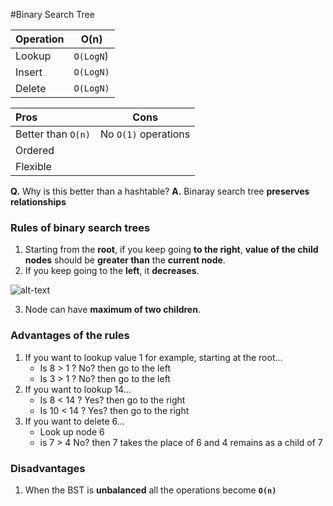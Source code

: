 #Binary Search Tree

| Operation     | O(n)      |
|:--------------|-----------|
| Lookup        | `O(LogN`) |
| Insert        | `O(LogN)` |
| Delete        | `O(LogN)` |


| Pros                    | Cons      |
|:------------------------|-----------|
| Better than `O(n)`        | No `O(1)` operations |
| Ordered                 |                    |
| Flexible                |                    |

**Q.** Why is this better than a hashtable?
**A.** Binaray search tree **preserves relationships**

### Rules of binary search trees

1. Starting from the **root**, if you keep going **to the right**, **value of the child nodes** should be **greater than** the **current node**.
2. If you keep going to the **left**, it **decreases**.
   
![alt-text](https://upload.wikimedia.org/wikipedia/commons/thumb/d/da/Binary_search_tree.svg/800px-Binary_search_tree.svg.png "Binary Search Tree")

3. Node can have **maximum of two children**.


### Advantages of the rules

1. If you want to lookup value 1 for example, starting at the root...
   * Is 8 > 1 ? No? then go to the left
   * Is 3 > 1 ? No? then go to the left
2. If you want to lookup 14...
    * Is 8 < 14 ? Yes? then go to the right
    * Is 10 < 14 ? Yes? then go to the right
3. If you want to delete 6...
    * Look up node 6
    * is 7 > 4 No? then 7 takes the place of 6 and 4 remains as a child of 7

### Disadvantages

1. When the BST is **unbalanced** all the operations become **`O(n)`**


